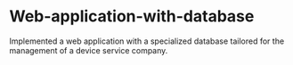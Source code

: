 # Web-application-with-database
Implemented a web application with a specialized database tailored for the management of a device service company.
